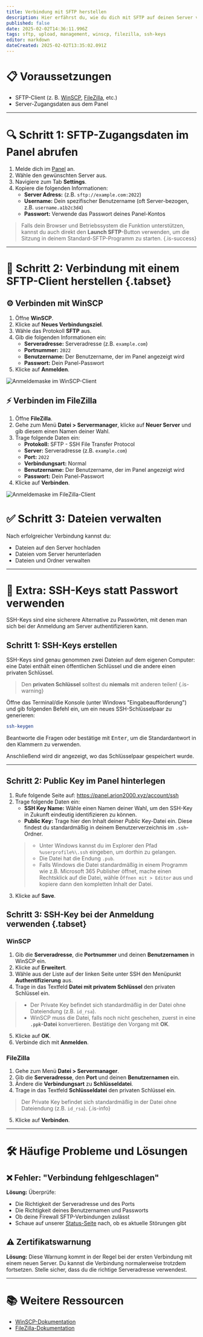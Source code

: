 ```yaml
---
title: Verbindung mit SFTP herstellen
description: Hier erfährst du, wie du dich mit SFTP auf deinen Server verbindest, um Dateien hochzuladen, herunterzuladen oder zu bearbeiten.
published: false
date: 2025-02-02T14:36:11.996Z
tags: sftp, upload, management, winscp, filezilla, ssh-keys
editor: markdown
dateCreated: 2025-02-02T13:35:02.091Z
---
```


# 📋 Voraussetzungen

- SFTP-Client (z. B. [WinSCP](https://winscp.net "Klicke hier, um winscp.net zu öffnen"), [FileZilla](https://filezilla-project.org "Klicke hier, um filezilla-project.org zu öffnen"), etc.)
- Server-Zugangsdaten aus dem Panel

---

# 🔍 Schritt 1: SFTP-Zugangsdaten im Panel abrufen

1. Melde dich im [Panel](https://panel.arion2000.xyz "Klicke hier, um das Panel zu öffnen") an.
2. Wähle den gewünschten Server aus.
3. Navigiere zum Tab **Settings**.
4. Kopiere die folgenden Informationen:
   - **Server Adress:** (z.B. `sftp://example.com:2022`)
   - **Username:** Dein spezifischer Benutzername (oft Server-bezogen, z.B. `username.a1b2c3d4`)
   - **Passwort:** Verwende das Passwort deines Panel-Kontos

> Falls dein Browser und Betriebssystem die Funktion unterstützen, kannst du auch direkt den **Launch SFTP**-Button verwenden, um die Sitzung in deinem Standard-SFTP-Programm zu starten.
{.is-success}

---

# 🔌 Schritt 2: Verbindung mit einem SFTP-Client herstellen {.tabset}

## ⚙️ Verbinden mit WinSCP

1. Öffne **WinSCP**.
2. Klicke auf **Neues Verbindungsziel**.
3. Wähle das Protokoll **SFTP** aus.
4. Gib die folgenden Informationen ein:
   - **Serveradresse:** Serveradresse (z.B. `example.com`)
   - **Portnummer:** `2022`
   - **Benutzername:** Der Benutzername, der im Panel angezeigt wird
   - **Passwort:** Dein Panel-Passwort
5. Klicke auf **Anmelden**.

![Anmeldemaske im WinSCP-Client](/_assets/user-interface/verbindung-mit-sftp-herstellen/winscp-anmeldung.png)

## ⚡ Verbinden im FileZilla

1. Öffne **FileZilla**.
2. Gehe zum Menü **Datei > Servermanager**, klicke auf **Neuer Server** und gib diesem einen Namen deiner Wahl.
3. Trage folgende Daten ein:
   - **Protokoll:** SFTP - SSH File Transfer Protocol
   - **Server:** Serveradresse (z.B. `example.com`)
   - **Port:** `2022`
   - **Verbindungsart:** Normal
   - **Benutzername:** Der Benutzername, der im Panel angezeigt wird
   - **Passwort:** Dein Panel-Passwort
4. Klicke auf **Verbinden**.

![Anmeldemaske im FileZilla-Client](/_assets/user-interface/verbindung-mit-sftp-herstellen/filezilla-anmeldung.png)

# ✅ Schritt 3: Dateien verwalten

Nach erfolgreicher Verbindung kannst du:

- Dateien auf den Server hochladen
- Dateien vom Server herunterladen
- Dateien und Ordner verwalten

---

# 🔑 Extra: SSH-Keys statt Passwort verwenden

SSH-Keys sind eine sicherere Alternative zu Passwörten, mit denen man sich bei der Anmeldung am Server authentifizieren kann.

## Schritt 1: SSH-Keys erstellen

SSH-Keys sind genau genommen zwei Dateien auf dem eigenen Computer: eine Datei enthält einen öffentlichen Schlüssel und die andere einen privaten Schlüssel.

> Den **privaten Schlüssel** solltest du **niemals** mit anderen teilen!
{.is-warning}

Öffne das Terminal/die Konsole (unter Windows "Eingabeaufforderung") und gib folgenden Befehl ein, um ein neues SSH-Schlüsselpaar zu generieren:

```bash
ssh-keygen
```

Beantworte die Fragen oder bestätige mit <kbd>Enter</kbd>, um die Standardantwort in den Klammern zu verwenden.

Anschließend wird dir angezeigt, wo das Schlüsselpaar gespeichert wurde.

---

## Schritt 2: Public Key im Panel hinterlegen

1. Rufe folgende Seite auf: <https://panel.arion2000.xyz/account/ssh>
2. Trage folgende Daten ein:
   - **SSH Key Name:** Wähle einen Namen deiner Wahl, um den SSH-Key in Zukunft eindeutig identifizieren zu können.
   - **Public Key:** Trage hier den Inhalt deiner _Public_ Key-Datei ein. Diese findest du standardmäßig in deinem Benutzerverzeichnis im `.ssh`-Ordner.
   > - Unter Windows kannst du im Explorer den Pfad `%userprofile%\.ssh` eingeben, um dorthin zu gelangen.
   > - Die Datei hat die Endung `.pub`.
   > - Falls Windows die Datei standardmäßig in einem Programm wie z.B. Microsoft 365 Publisher öffnet, mache einen Rechtsklick auf die Datei, wähle `Öffnen mit > Editor` aus und kopiere dann den kompletten Inhalt der Datei.
   <!-- {blockquote:.is-info} -->
3. Klicke auf **Save**.

## Schritt 3: SSH-Key bei der Anmeldung verwenden {.tabset}

### WinSCP

1. Gib die **Serveradresse**, die **Portnummer** und deinen **Benutzernamen** in WinSCP ein.
2. Klicke auf **Erweitert**.
3. Wähle aus der Liste auf der linken Seite unter SSH den Menüpunkt **Authentifizierung** aus.
4. Trage in das Textfeld **Datei mit privatem Schlüssel** den privaten Schlüssel ein.
> - Der Private Key befindet sich standardmäßig in der Datei ohne Dateiendung (z.B. `id_rsa`).
> - WinSCP muss die Datei, falls noch nicht geschehen, zuerst in eine **`.ppk`-Datei** konvertieren. Bestätige den Vorgang mit **OK**.
<!-- {blockquote:.is-info} -->
5. Klicke auf **OK**.
6. Verbinde dich mit **Anmelden**.

### FileZilla

1. Gehe zum Menü **Datei > Servermanager**.
2. Gib die **Serveradresse**, den **Port** und deinen **Benutzernamen** ein.
3. Ändere die **Verbindungsart** zu **Schlüsseldatei**.
4. Trage in das Textfeld **Schlüsseldatei** den privaten Schlüssel ein.
> Der Private Key befindet sich standardmäßig in der Datei ohne Dateiendung (z.B. `id_rsa`).
{.is-info}
5. Klicke auf **Verbinden**.

---

# 🛠️ Häufige Probleme und Lösungen

## ❌ Fehler: "Verbindung fehlgeschlagen"

**Lösung:** Überprüfe:
- Die Richtigkeit der Serveradresse und des Ports
- Die Richtigkeit deines Benutzernamen und Passworts
- Ob deine Firewall SFTP-Verbindungen zulässt
- Schaue auf unserer [Status-Seite](https://status.arion2000.xyz "Klicke hier, um die arion2000.xyz Statuspage zu öffnen") nach, ob es aktuelle Störungen gibt

## ⚠️ Zertifikatswarnung

**Lösung:** Diese Warnung kommt in der Regel bei der ersten Verbindung mit einem neuen Server. Du kannst die Verbindung normalerweise trotzdem fortsetzen. Stelle sicher, dass du die richtige Serveradresse verwendest.

---

# 📚 Weitere Ressourcen

- [WinSCP-Dokumentation](https://winscp.net/eng/docs/start "Klicke hier, um https://winscp.net/eng/docs/start zu öffnen")
- [FileZilla-Dokumentation](https://wiki.filezilla-project.org/Documentation "Klicke hier, um https://wiki.filezilla-project.org/Documentation zu öffnen")